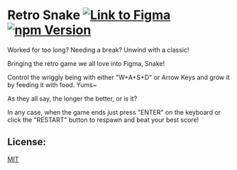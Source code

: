 # Retro Snake [![Link to Figma](https://img.shields.io/badge/figma-@retro--snake-blueviolet)](https://www.figma.com/community/plugin/812994090875519300) [![npm Version](https://img.shields.io/npm/v/figma-retro-snake)](https://www.npmjs.com/package/figma-retro-snake)

Worked for too long? Needing a break? Unwind with a classic!

Bringing the retro game we all love into Figma, Snake!

Control the wriggly being with either "W+A+S+D" or Arrow Keys and grow it by feeding it with food. Yums~

As they all say, the longer the better, or is it?

In any case, when the game ends just press "ENTER" on the keyboard or click the "RESTART" button to respawn and beat your best score!

## License:

[MIT](/LICENSE)
